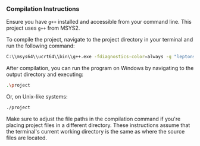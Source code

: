 ### Compilation Instructions

Ensure you have `g++` installed and accessible from your command line. This project uses `g++` from MSYS2.

To compile the project, navigate to the project directory in your terminal and run the following command:

```bash
C:\\msys64\\ucrt64\\bin\\g++.exe -fdiagnostics-color=always -g "leptons/Muon.cpp" "leptons/Electron.cpp" "leptons/Lepton.cpp" "leptons/Tau.cpp" "leptons/Neutrino.cpp" "bosons/Boson.cpp" "bosons/Gluon.cpp" "bosons/Photon.cpp" "bosons/Z.cpp" "bosons/W.cpp" "bosons/Higgs.cpp" "quarks/Quark.cpp" "FourMomentum.cpp" "Particle.cpp" "helper_functions.cpp" "showcase.cpp" "user_interface.cpp" "project.cpp" -o "project"
```

After compilation, you can run the program on Windows by navigating to the output directory and executing:
```bash
.\project
```
Or, on Unix-like systems:
```bash
./project
```
Make sure to adjust the file paths in the compilation command if you're placing project files in a different directory. These instructions assume that the terminal's current working directory is the same as where the source files are located.


